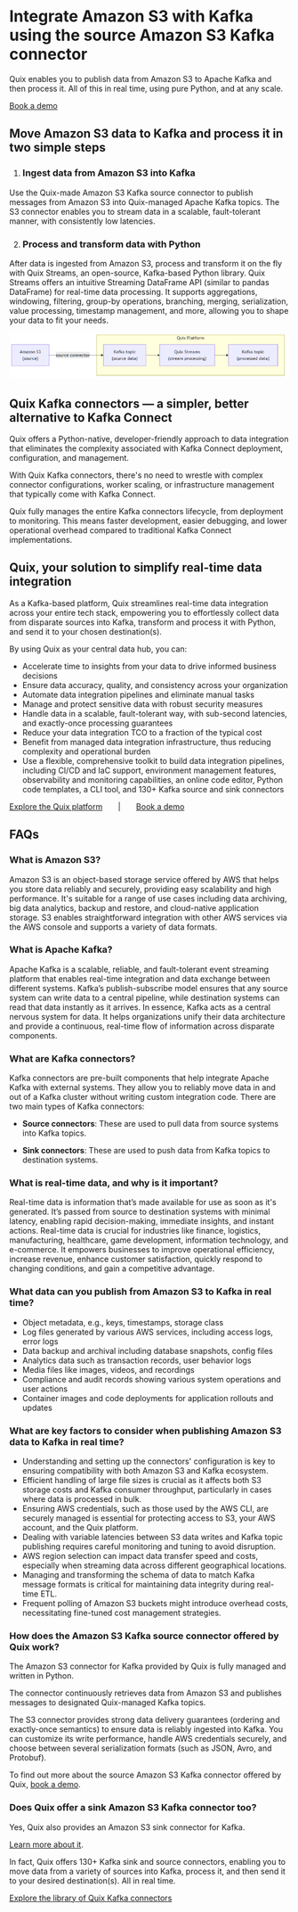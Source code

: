 <!--- BEGIN MARKDOWN --->
# Integrate Amazon S3 with Kafka using the source Amazon S3 Kafka connector

Quix enables you to publish data from Amazon S3 to Apache Kafka and then process it. All of this in real time, using pure Python, and at any scale. 

[Book a demo](https://share.hsforms.com/1iW0TmZzKQMChk0lxd_tGiw4yjw2)

## Move Amazon S3 data to Kafka and process it in two simple steps

1. ### Ingest data from Amazon S3 into Kafka

Use the Quix-made Amazon S3 Kafka source connector to publish messages from Amazon S3 into Quix-managed Apache Kafka topics. The S3 connector enables you to stream data in a scalable, fault-tolerant manner, with consistently low latencies. 

2. ### Process and transform data with Python

After data is ingested from Amazon S3, process and transform it on the fly with Quix Streams, an open-source, Kafka-based Python library. Quix Streams offers an intuitive Streaming DataFrame API (similar to pandas DataFrame) for real-time data processing. It supports aggregations, windowing, filtering, group-by operations, branching, merging, serialization, value processing, timestamp management, and more, allowing you to shape your data to fit your needs.

![Diagram](images/AmazonS3-source_diagram_1.png)

## Quix Kafka connectors — a simpler, better alternative to Kafka Connect

Quix offers a Python-native, developer-friendly approach to data integration that eliminates the complexity associated with Kafka Connect deployment, configuration, and management. 

With Quix Kafka connectors, there's no need to wrestle with complex connector configurations, worker scaling, or infrastructure management that typically come with Kafka Connect.

Quix fully manages the entire Kafka connectors lifecycle, from deployment to monitoring. This means faster development, easier debugging, and lower operational overhead compared to traditional Kafka Connect implementations.

## Quix, your solution to simplify real-time data integration

As a Kafka-based platform, Quix streamlines real-time data integration across your entire tech stack, empowering you to effortlessly collect data from disparate sources into Kafka, transform and process it with Python, and send it to your chosen destination(s).

By using Quix as your central data hub, you can:

* Accelerate time to insights from your data to drive informed business decisions  
* Ensure data accuracy, quality, and consistency across your organization  
* Automate data integration pipelines and eliminate manual tasks  
* Manage and protect sensitive data with robust security measures  
* Handle data in a scalable, fault-tolerant way, with sub-second latencies, and exactly-once processing guarantees  
* Reduce your data integration TCO to a fraction of the typical cost  
* Benefit from managed data integration infrastructure, thus reducing complexity and operational burden  
* Use a flexible, comprehensive toolkit to build data integration pipelines, including CI/CD and IaC support, environment management features, observability and monitoring capabilities, an online code editor, Python code templates, a CLI tool, and 130+ Kafka source and sink connectors

[Explore the Quix platform](https://portal.demo.quix.io/?workspace=demo-dataintegrationdemo-prod)  |  [Book a demo](https://share.hsforms.com/1iW0TmZzKQMChk0lxd_tGiw4yjw2)

## FAQs

### What is Amazon S3?

Amazon S3 is an object-based storage service offered by AWS that helps you store data reliably and securely, providing easy scalability and high performance. It's suitable for a range of use cases including data archiving, big data analytics, backup and restore, and cloud-native application storage. S3 enables straightforward integration with other AWS services via the AWS console and supports a variety of data formats.

### What is Apache Kafka?

Apache Kafka is a scalable, reliable, and fault-tolerant event streaming platform that enables real-time integration and data exchange between different systems. Kafka’s publish-subscribe model ensures that any source system can write data to a central pipeline, while destination systems can read that data instantly as it arrives. In essence, Kafka acts as a central nervous system for data. It helps organizations unify their data architecture and provide a continuous, real-time flow of information across disparate components.

### What are Kafka connectors?

Kafka connectors are pre-built components that help integrate Apache Kafka with external systems. They allow you to reliably move data in and out of a Kafka cluster without writing custom integration code. There are two main types of Kafka connectors:

* **Source connectors**: These are used to pull data from source systems into Kafka topics.

* **Sink connectors**: These are used to push data from Kafka topics to destination systems.

### What is real-time data, and why is it important?

Real-time data is information that’s made available for use as soon as it's generated. It’s passed from source to destination systems with minimal latency, enabling rapid decision-making, immediate insights, and instant actions. Real-time data is crucial for industries like finance, logistics, manufacturing, healthcare, game development, information technology, and e-commerce. It empowers businesses to improve operational efficiency, increase revenue, enhance customer satisfaction, quickly respond to changing conditions, and gain a competitive advantage.

### What data can you publish from Amazon S3 to Kafka in real time?

* Object metadata, e.g., keys, timestamps, storage class  
* Log files generated by various AWS services, including access logs, error logs   
* Data backup and archival including database snapshots, config files  
* Analytics data such as transaction records, user behavior logs  
* Media files like images, videos, and recordings  
* Compliance and audit records showing various system operations and user actions  
* Container images and code deployments for application rollouts and updates  

### What are key factors to consider when publishing Amazon S3 data to Kafka in real time?

* Understanding and setting up the connectors' configuration is key to ensuring compatibility with both Amazon S3 and Kafka ecosystem.  
* Efficient handling of large file sizes is crucial as it affects both S3 storage costs and Kafka consumer throughput, particularly in cases where data is processed in bulk.  
* Ensuring AWS credentials, such as those used by the AWS CLI, are securely managed is essential for protecting access to S3, your AWS account, and the Quix platform.  
* Dealing with variable latencies between S3 data writes and Kafka topic publishing requires careful monitoring and tuning to avoid disruption.  
* AWS region selection can impact data transfer speed and costs, especially when streaming data across different geographical locations.  
* Managing and transforming the schema of data to match Kafka message formats is critical for maintaining data integrity during real-time ETL.  
* Frequent polling of Amazon S3 buckets might introduce overhead costs, necessitating fine-tuned cost management strategies.

### How does the Amazon S3 Kafka source connector offered by Quix work?

The Amazon S3 connector for Kafka provided by Quix is fully managed and written in Python. 

The connector continuously retrieves data from Amazon S3 and publishes messages to designated Quix-managed Kafka topics. 

The S3 connector provides strong data delivery guarantees (ordering and exactly-once semantics) to ensure data is reliably ingested into Kafka. You can customize its write performance, handle AWS credentials securely, and choose between several serialization formats (such as JSON, Avro, and Protobuf).  

To find out more about the source Amazon S3 Kafka connector offered by Quix, [book a demo](https://share.hsforms.com/1iW0TmZzKQMChk0lxd_tGiw4yjw2).

### Does Quix offer a sink Amazon S3 Kafka connector too?

Yes, Quix also provides an Amazon S3 sink connector for Kafka.

[Learn more about it](../../../quix-streams/sinks/coming-soon/AmazonS3-sink.md).

In fact, Quix offers 130+ Kafka sink and source connectors, enabling you to move data from a variety of sources into Kafka, process it, and then send it to your desired destination(s). All in real time.

[Explore the library of Quix Kafka connectors](https://quix.io/connectors)
<!--- END MARKDOWN --->